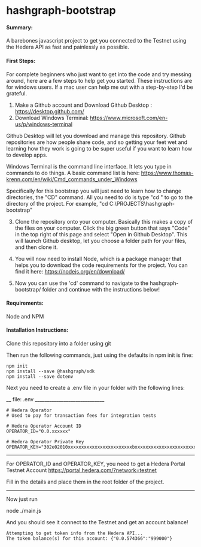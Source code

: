 # hashgraph-bootstrap

#### Summary:

A barebones javascript project to get you connected to the Testnet using the Hedera API as fast and painlessly as possible.

#### First Steps:

For complete beginners who just want to get into the code and try messing around, here are a few steps to help get you started. These instructions are for windows users. If a mac user can help me out with a step-by-step I'd be grateful.

1. Make a Github account and Download Github Desktop : https://desktop.github.com/
2. Download Windows Terminal: https://www.microsoft.com/en-us/p/windows-terminal

Github Desktop will let you download and manage this repository. Github repositories are how people share code, and so getting your feet wet and learning how they work is going to be super useful if you want to learn how to develop apps.

Windows Terminal is the command line interface. It lets you type in commands to do things. A basic command list is here: https://www.thomas-krenn.com/en/wiki/Cmd_commands_under_Windows

Specifically for this bootstrap you will just need to learn how to change directories, the "CD" command. All you need to do is type "cd <folder path>" to go to the directory of the project. For example, "cd C:\PROJECTS\hashgraph-bootstrap"

3. Clone the repository onto your computer. Basically this makes a copy of the files on your computer. Click the big green button that says "Code" in the top right of this page and select "Open in Github Desktop". This will launch Github desktop, let you choose a folder path for your files, and then clone it.
4. You will now need to install Node, which is a package manager that helps you to download the code requirements for the project. You can find it here: https://nodejs.org/en/download/

5. Now you can use the 'cd' command to navigate to the hashgraph-bootstrap/ folder and continue with the instructions below!

#### Requirements:

Node and NPM

#### Installation Instructions:

Clone this repository into a folder using git

Then run the following commands, just using the defaults in npm init is fine:
```
npm init
npm install --save @hashgraph/sdk
npm install --save dotenv
```
Next you need to create a .env file in your folder with the following lines:

__ file: .env _____________________________
```
# Hedera Operator
# Used to pay for transaction fees for integration tests

# Hedera Operator Account ID
OPERATOR_ID="0.0.xxxxxx"

# Hedera Operator Private Key
OPERATOR_KEY="302e02010xxxxxxxxxxxxxxxxxxxxxxxxbxxxxxxxxxxxxxxxxxxxxxxxxxxxxxxxxxxxxxxxxxx"
```
______________________

For OPERATOR_ID and OPERATOR_KEY, you need to get a Hedera Portal Testnet Account
https://portal.hedera.com/?network=testnet

Fill in the details and place them in the root folder of the project.

______________________

Now just run

node ./main.js

And you should see it connect to the Testnet and get an account balance!
```
Attempting to get token info from the Hedera API...
The token balance(s) for this account: {"0.0.574366":"999000"}
```


